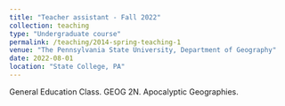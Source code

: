 ```yaml
---
title: "Teacher assistant - Fall 2022"
collection: teaching
type: "Undergraduate course"
permalink: /teaching/2014-spring-teaching-1
venue: "The Pennsylvania State University, Department of Geography"
date: 2022-08-01
location: "State College, PA"
---
```


General Education Class. GEOG 2N. Apocalyptic Geographies.

